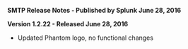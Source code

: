 **SMTP Release Notes - Published by Splunk June 28, 2016**


**Version 1.2.22 - Released June 28, 2016**

* Updated Phantom logo, no functional changes
